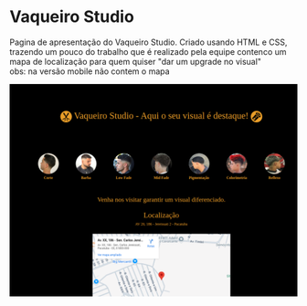 <h1>Vaqueiro Studio</h1>
<p>Pagina de apresentação do Vaqueiro Studio. Criado usando HTML e CSS, trazendo um pouco do trabalho que é realizado pela equipe contenco um mapa de localização para quem quiser "dar um upgrade no visual" <br>obs: na versão mobile não contem o mapa</p>

<img src="images/ve.png">